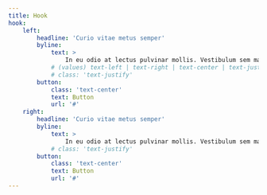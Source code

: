 ```yaml
---
title: Hook
hook:
    left:
        headline: 'Curio vitae metus semper'
        byline:
            text: >
                In eu odio at lectus pulvinar mollis. Vestibulum sem magna, elementum vestibulum arcu. Maecenas pede nisl, elementum eu, ornare ac, malesuada at, erat.
            # (values) text-left | text-right | text-center | text-justify | small | bold | italic | uppercase | normal-case
            # class: 'text-justify'
        button:
            class: 'text-center'
            text: Button
            url: '#'
    right:
        headline: 'Curio vitae metus semper'
        byline:
            text: >
                In eu odio at lectus pulvinar mollis. Vestibulum sem magna, elementum vestibulum arcu. Maecenas pede nisl, elementum eu, ornare ac, malesuada at, erat.
            # class: 'text-justify'
        button:
            class: 'text-center'
            text: Button
            url: '#'
---
```


